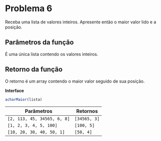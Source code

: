 # Problema 6

Receba uma lista de valores inteiros. Apresente então o maior valor lido e a posição.

## Parâmetros da função
É uma única lista contendo os  valores inteiros.

## Retorno da função
O retorno é um array contendo o maior valor seguido de sua posição.

**Interface**

```javascript
acharMaior(lista)
```

| Parâmetros   | Retornos       |
|--------------|----------------|
| `[2, 113, 45, 34565, 6, 8]` | `[34565, 3]` |
| `[1, 2, 3, 4, 5, 100]`       | `[100, 5]`   |
| `[10, 20, 30, 40, 50, 1]`   | `[50, 4]`    |

